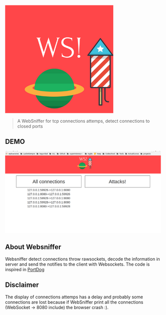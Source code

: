 

&nbsp;
&nbsp; 
&nbsp;
&nbsp;
&nbsp;
&nbsp;
&nbsp;
&nbsp;
&nbsp;
&nbsp;
&nbsp;
&nbsp;
&nbsp;
&nbsp;
&nbsp;
&nbsp;
&nbsp;
&nbsp;
&nbsp;
&nbsp;
&nbsp;
&nbsp; <img src="public/images/logowps.png"  width="350px" height="350px"/>


> A WebSniffer for tcp connections attemps, detect connections to closed ports


## DEMO

![WebSn](webso.gif)


## About Websniffer

Websniffer detect connections throw rawsockets, decode the information in server and send the notifies to the client with Websockets.
The code is inspired in [PortDog](https://github.com/puniaze/PortDog)


## Disclaimer

The display of connections attemps has a delay and probably some connections are lost because if WebSniffer print all the connections (WebSocket -> 8080 include) the browser crash :).
